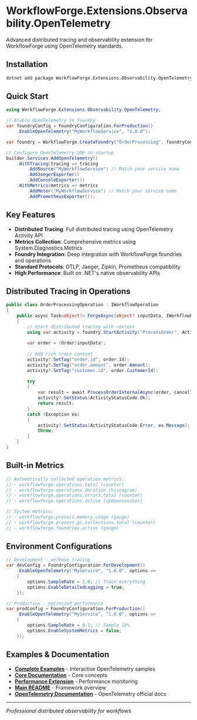 # WorkflowForge.Extensions.Observability.OpenTelemetry

Advanced distributed tracing and observability extension for WorkflowForge using OpenTelemetry standards.

## Installation

```bash
dotnet add package WorkflowForge.Extensions.Observability.OpenTelemetry
```

## Quick Start

```csharp
using WorkflowForge.Extensions.Observability.OpenTelemetry;

// Enable OpenTelemetry in foundry
var foundryConfig = FoundryConfiguration.ForProduction()
    .EnableOpenTelemetry("MyWorkflowService", "1.0.0");

var foundry = WorkflowForge.CreateFoundry("OrderProcessing", foundryConfig);

// Configure OpenTelemetry SDK in startup
builder.Services.AddOpenTelemetry()
    .WithTracing(tracing => tracing
        .AddSource("MyWorkflowService") // Match your service name
        .AddJaegerExporter()
        .AddConsoleExporter())
    .WithMetrics(metrics => metrics
        .AddMeter("MyWorkflowService") // Match your service name
        .AddPrometheusExporter());
```

## Key Features

- **Distributed Tracing**: Full distributed tracing using OpenTelemetry Activity API
- **Metrics Collection**: Comprehensive metrics using System.Diagnostics.Metrics
- **Foundry Integration**: Deep integration with WorkflowForge foundries and operations
- **Standard Protocols**: OTLP, Jaeger, Zipkin, Prometheus compatibility
- **High Performance**: Built on .NET's native observability APIs

## Distributed Tracing in Operations

```csharp
public class OrderProcessingOperation : IWorkflowOperation
{
    public async Task<object?> ForgeAsync(object? inputData, IWorkflowFoundry foundry, CancellationToken cancellationToken)
    {
        // Start distributed tracing with context
        using var activity = foundry.StartActivity("ProcessOrder", ActivityKind.Server);
        
        var order = (Order)inputData!;
        
        // Add rich trace context
        activity?.SetTag("order.id", order.Id);
        activity?.SetTag("order.amount", order.Amount);
        activity?.SetTag("customer.id", order.CustomerId);
        
        try
        {
            var result = await ProcessOrderInternalAsync(order, cancellationToken);
            activity?.SetStatus(ActivityStatusCode.Ok);
            return result;
        }
        catch (Exception ex)
        {
            activity?.SetStatus(ActivityStatusCode.Error, ex.Message);
            throw;
        }
    }
}
```

## Built-in Metrics

```csharp
// Automatically collected operation metrics:
// - workflowforge.operations.total (counter)
// - workflowforge.operations.duration (histogram)
// - workflowforge.operations.errors.total (counter)
// - workflowforge.operations.active (updowncounter)

// System metrics:
// - workflowforge.process.memory.usage (gauge)
// - workflowforge.process.gc.collections.total (counter)
// - workflowforge.foundries.active (gauge)
```

## Environment Configurations

```csharp
// Development - verbose tracing
var devConfig = FoundryConfiguration.ForDevelopment()
    .EnableOpenTelemetry("MyService", "1.0.0", options =>
    {
        options.SampleRate = 1.0; // Trace everything
        options.EnableDetailedLogging = true;
    });

// Production - optimized performance
var prodConfig = FoundryConfiguration.ForProduction()
    .EnableOpenTelemetry("MyService", "1.0.0", options =>
    {
        options.SampleRate = 0.1; // Sample 10%
        options.EnableSystemMetrics = false;
    });
```

## Examples & Documentation

- **[Complete Examples](../../samples/WorkflowForge.Samples.BasicConsole/README.md#15-opentelemetry)** - Interactive OpenTelemetry samples
- **[Core Documentation](../../core/WorkflowForge/README.md)** - Core concepts
- **[Performance Extension](../WorkflowForge.Extensions.Observability.Performance/README.md)** - Performance monitoring
- **[Main README](../../../README.md)** - Framework overview
- **[OpenTelemetry Documentation](https://opentelemetry.io/docs/)** - OpenTelemetry official docs

---

*Professional distributed observability for workflows* 